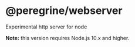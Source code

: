 # @peregrine/webserver
Experimental http server for node

**Note:** this version requires Node.js 10.x and higher.
